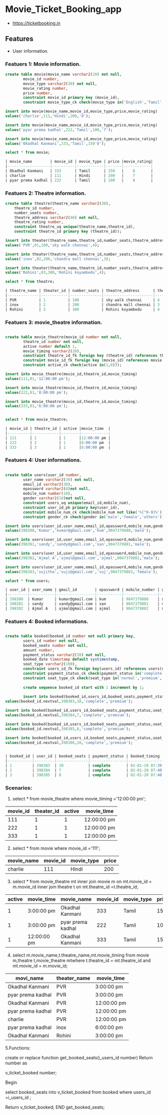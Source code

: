 # Movie_Ticket_Booking_app

* https://ticketbooking.in

## Features

* User information.

### Featuers 1: Movie information.

```sql
create table movie(movie_name varchar2(20) not null,
        movie_id number,  
        movie_type varchar2(30) not null,
        movie_rating number,
        price number,
        constraint movie_id primary key (movie_id),
        constraint movie_type_ck check(movie_type in('English','Tamil','Hindi','Telugu','Malayalam'))); 

insert into movie(movie_name,movie_id,movie_type,price,movie_rating)
values('charlie',111,'Hindi',200,'8');

insert into movie(movie_name,movie_id,movie_type,price,movie_rating)
values('pyar prema kadhal',222,'Tamil',100,'7');

insert into movie(movie_name,movie_id,movie_type,price,movie_rating)
values('Okadhal Kanmani',333,'Tamil',150'8');

select * from movie;

| movie_name        | movie_id | movie_type | price |movie_rating|
|-------------------|----------|------------|-------|------------|
| Okadhal Kanmani   | 333      | Tamil      | 150   |    8       |
| charlie           | 111      | Hindi      | 200   |    7       |
| pyar prema kadhal | 222      | Tamil      | 100   |    8       |

```

### Featuers 2: Theatre information.

```sql
create table theatre(theatre_name varchar2(30),
    theatre_id number,
    number_seats number,
    theatre_address varchar2(40) not null,
    theatre_rating number,
    constraint theatre_uq unique(theatre_name,theatre_id),
    constraint theatre_id primary key (theatre_id));

insert into theater(theatre_name,theatre_id,number_seats,theatre_address,theare_rating)
values('PVR',01,100,'sky walk chennai',4);

insert into theater(theatre_name,theatre_id,number_seats,theatre_address,theare_rating)
values('inox',02,200,'chandra mall chennai',3);

insert into theater(theatre_name,theatre_id,number_seats,theatre_address,theare_rating)
values('Rohini',03,300,'Rohini koyambedu',4);

select * from theatre;

| theatre_name | theater_id | number_seats | theatre_address      | theatre_rating |
|--------------|------------|--------------|----------------------|----------------|
| PVR          | 1          | 100          | sky walk chennai     | 4              |
| inox         | 2          | 200          | chandra mall chennai | 3              |
| Rohini       | 3          | 300          | Rohini koyambedu     | 4              |

```

### Featuers 3: movie_theatre information.

```sql

create table movie_theatre(movie_id number not null,
        theatre_id number not null,
        active number default 1,
        movie_timing varchar2(20),
        constraint theatre_id_fk foreign key (theatre_id) references theatre (theatre_id),
        constraint movie_id_fk foreign key (movie_id) references movie (movie_id),
        constraint active_ck check(active in(1,0)));

insert into movie_theatre(movie_id,theatre_id,movie_timing)
values(111,01,'12:00:00 pm');

insert into movie_theatre(movie_id,theatre_id,movie_timing)
values(222,01,'8:00:00 pm');

insert into movie_theatre(movie_id,theatre_id,movie_timing)
values(333,01,'6:00:00 pm');


select * from movie_theatre;

| movie_id | theatre_id | active |movie_time  | 
|----------|------------|--------|------------|
| 111      | 1          | 1      |12:00:00 pm |
| 222      | 2          | 1      |8:00:00 pm  |
| 333      | 3          | 1      |6:00:00 pm  |

```

### Featuers 4: User informations.

```sql

create table users(user_id number,
        user_name varchar2(30) not null,
        email_id varchar2(30),
        epassword varchar2(8)not null,
        mobile_num number(10),
        gender varchar2(10)not null,
        constraint users_uq unique(email_id,mobile_num),
        constraint user_id_pk primary key(user_id),
        constraint mobile_num_ck check(mobile_num not like('%[^0-9]%')),
        constraint gender_ck check(gender in('male','female','others')));

insert into users(user_id,user_name,email_id,epassword,mobile_num,gender)
values(398380,'Kumar','kumar@gmail.com','kum',9047379880,'male');

insert into users(user_id,user_name,email_id,epassword,mobile_num,gender)
values(398381,'sandy','sandy@gmail.com','san',9047379881,'male');

insert into users(user_id,user_name,email_id,epassword,mobile_num,gender)
values(398382,'Ajmal A','ajmal@gmail.com','ajmal',9047379882,'male');

insert into users(user_id,user_name,email_id,epassword,mobile_num,gender)
values(398383,'sujitha','suji@gmail.com','suj',9047379883,'female');

select * from users;

| user_id | user_name | gmail_id        | epassword | mobile_number | gender |
|---------|-----------|-----------------|-----------|---------------|--------|
| 398380  | Kumar     | kumar@gmail.com | kum       | 9047379880    | male   |
| 398381  | sandy     | sandy@gmail.com | san       | 9047379881    | male   |
| 398382  | Ajmal A   | ajmal@gmail.com | ajmal     | 9047379882    | male   |

```
### Featuers 4: Booked informations.

```sql

create table booked(booked_id number not null primary key,
        users_id number not null,
        booked_seats number not null,
        amount number,
        payment_status varchar2(30) not null,
        booked_date timestamp default systimestamp,
        seat_type varchar2(100),
        constraint users_id_fk foreign key(users_id) references users(user_id),
        constraint payment_status_ck check(payment_status in('complete','pending','cancelled')),
        constraint seat_type_ck check(seat_type in('normal','premium','vip')));
        
        create sequence booked_id start with 1 increment by 1;
        
        insert into booked(booked_id,users_id,booked_seats,payment_status,seat_type)
values(booked_id.nextval,398383,10,'complete','premium');

insert into booked(booked_id,users_id,booked_seats,payment_status,seat_type)
values(booked_id.nextval,398384,7,'complete','premium');

insert into booked(booked_id,users_id,booked_seats,payment_status,seat_type)
values(booked_id.nextval,398385,8,'complete','premium');

insert into booked(booked_id,users_id,booked_seats,payment_status,seat_type)
values(booked_id.nextval,398386,10,'complete','premium');

        
| booked_id | user_id | booked_seats | payment_status | booked_timing                  | price | seat_type |
|-----------|---------|--------------|----------------|--------------------------------|-------|-----------|
| 1         | 398383  | 10           | complete       | 02-01-20 07:39:59.521000000 PM | 120   | premium   |
| 2         | 398384  | 7            | complete       | 02-01-20 07:40:09.769000000 PM | 100   | normal    |
| 3         | 398385  | 8            | complete       | 02-01-20 07:40:16.019000000 PM | 150   | vip       |

```

### Scenarios:


1. select * from movie_theatre where movie_timing ='12:00:00 pm';


| movie_id | theater_id | active | movie_time  |
|----------|------------|--------|-------------|
| 111      | 1          | 1      | 12:00:00 pm |
| 222      | 1          | 1      | 12:00:00 pm |
| 333      | 1          | 1      | 12:00:00 pm |



2. select * from movie where movie_id ='111';

| movie_name | movie_id | movie_type | price |
|------------|----------|------------|-------|
| charlie    | 111      | Hindi      | 200   |



3. select * from movie_theatre mt inner join movie m on mt.movie_id = m.movie_id inner join theatre t on mt.theatre_id =t.theatre_id;


| active | movie_time  | movie_name        | movie_id | movie_type | price | theatre_name |price|theatre_name      | theatre_rating  |
|--------|-------------|-------------------|----------|------------|-------|--------------|-----|------------------|-----------------|
| 1      | 3:00:00 pm  | Okadhal Kanmani   | 333      | Tamil      | 150   | PVR          | 100 | sky walk chennai | 4               |
| 1      | 3:00:00 pm  | pyar prema kadhal | 222      | Tamil      | 100   | PVR          | 100 | sky walk chennai | 3               |
| 1      | 12:00:00 pm | Okadhal Kanmani   | 333      | Tamil      | 150   | PVR          | 100 | sky walk chennai | 4               |



4. select m.movie_name,t.theatre_name,mt.movie_timing from movie m,theatre t,movie_theatre mtwhere t.theatre_id = mt.theatre_id and mt.movie_id = m.movie_id;

| movi_name         | theater_name | movie_time  |
|-------------------|--------------|-------------|
| Okadhal Kanmani   | PVR          | 3:00:00 pm  |
| pyar prema kadhal | PVR          | 3:00:00 pm  |
| Okadhal Kanmani   | PVR          | 12:00:00 pm |
| pyar prema kadhal | PVR          | 12:00:00 pm |
| charlie           | PVR          | 12:00:00 pm |
| pyar prema kadhal | inox         | 6:00:00 pm  |
| Okadhal Kanmani   | Rohini       | 3:00:00 pm  |


5.Functions:

create or replace function get_booked_seats(i_users_id number)
Return number as 

v_ticket_booked number;

Begin

select booked_seats into v_ticket_booked from booked
where users_id =i_users_id ;

Return v_ticket_booked;
END get_booked_seats;



